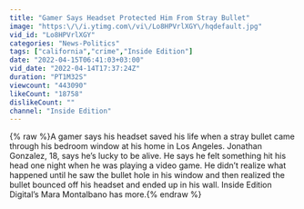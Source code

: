 ```yaml
---
title: "Gamer Says Headset Protected Him From Stray Bullet"
image: "https:\/\/i.ytimg.com\/vi\/Lo8HPVrlXGY\/hqdefault.jpg"
vid_id: "Lo8HPVrlXGY"
categories: "News-Politics"
tags: ["california","crime","Inside Edition"]
date: "2022-04-15T06:41:03+03:00"
vid_date: "2022-04-14T17:37:24Z"
duration: "PT1M32S"
viewcount: "443090"
likeCount: "18758"
dislikeCount: ""
channel: "Inside Edition"
---
```

{% raw %}A gamer says his headset saved his life when a stray bullet came through his bedroom window at his home in Los Angeles. Jonathan Gonzalez, 18, says he’s lucky to be alive. He says he felt something hit his head one night when he was playing a video game. He didn’t realize what happened until he saw the bullet hole in his window and then realized the bullet bounced off his headset and ended up in his wall. Inside Edition Digital’s Mara Montalbano has more.{% endraw %}
